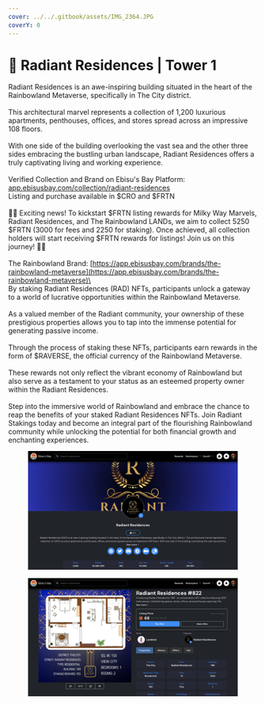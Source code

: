 ```yaml
---
cover: ../../.gitbook/assets/IMG_2364.JPG
coverY: 0
---
```


# 🏨 Radiant Residences | Tower 1

Radiant Residences is an awe-inspiring building situated in the heart of the Rainbowland Metaverse, specifically in The City district.\
\
This architectural marvel represents a collection of 1,200 luxurious apartments, penthouses, offices, and stores spread across an impressive 108 floors.\
\
With one side of the building overlooking the vast sea and the other three sides embracing the bustling urban landscape, Radiant Residences offers a truly captivating living and working experience.\
\
Verified Collection and Brand on Ebisu's Bay Platform: [app.ebisusbay.com/collection/radiant-residences](https://app.ebisusbay.com/collection/radiant-residences)\
Listing and purchase available in $CRO and $FRTN\
\
🌌🏡 Exciting news! To kickstart $FRTN listing rewards for Milky Way Marvels, Radiant Residences, and The Rainbowland LANDs, we aim to collect 5250 $FRTN (3000 for fees and 2250 for staking). Once achieved, all collection holders will start receiving $FRTN rewards for listings! Join us on this journey! 🚀💎\
\
The Rainbowland Brand: [https://app.ebisusbay.com/brands/the-rainbowland-metaverse](https://app.ebisusbay.com/brands/the-rainbowland-metaverse)\
\
By staking Radiant Residences (RAD) NFTs, participants unlock a gateway to a world of lucrative opportunities within the Rainbowland Metaverse.\
\
As a valued member of the Radiant community, your ownership of these prestigious properties allows you to tap into the immense potential for generating passive income.\
\
Through the process of staking these NFTs, participants earn rewards in the form of $RAVERSE, the official currency of the Rainbowland Metaverse.\
\
These rewards not only reflect the vibrant economy of Rainbowland but also serve as a testament to your status as an esteemed property owner within the Radiant Residences.\
\
Step into the immersive world of Rainbowland and embrace the chance to reap the benefits of your staked Radiant Residences NFTs. Join Radiant Stakings today and become an integral part of the flourishing Rainbowland community while unlocking the potential for both financial growth and enchanting experiences.

<figure><img src="../../.gitbook/assets/Screenshot 2023-09-17 at 20.37.39.png" alt="Radiant Residences at Ebisusbay marketplace"><figcaption></figcaption></figure>

<figure><img src="../../.gitbook/assets/Screenshot 2023-09-17 at 20.38.32.png" alt="Radiant Residences on Ebisusbay marketplace"><figcaption></figcaption></figure>
